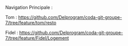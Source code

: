 Navigation Principale :


Tom : https://github.com/Delprogram/coda-git-groupe-7/tree/feature/tom/resto

Fidel : https://github.com/Delprogram/coda-git-groupe-7/tree/feature/Fidel/Logement 

